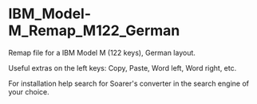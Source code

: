 # IBM_Model-M_Remap_M122_German

Remap file for a IBM Model M (122 keys), German layout. 

Useful extras on the left keys: Copy, Paste, Word left, Word right, etc.

For installation help search for Soarer's converter in the search engine of your choice. 
